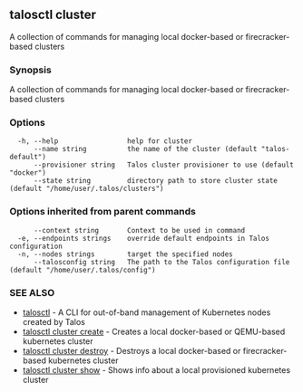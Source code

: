 <!-- markdownlint-disable -->
## talosctl cluster

A collection of commands for managing local docker-based or firecracker-based clusters

### Synopsis

A collection of commands for managing local docker-based or firecracker-based clusters

### Options

```
  -h, --help                 help for cluster
      --name string          the name of the cluster (default "talos-default")
      --provisioner string   Talos cluster provisioner to use (default "docker")
      --state string         directory path to store cluster state (default "/home/user/.talos/clusters")
```

### Options inherited from parent commands

```
      --context string       Context to be used in command
  -e, --endpoints strings    override default endpoints in Talos configuration
  -n, --nodes strings        target the specified nodes
      --talosconfig string   The path to the Talos configuration file (default "/home/user/.talos/config")
```

### SEE ALSO

* [talosctl](talosctl.md)	 - A CLI for out-of-band management of Kubernetes nodes created by Talos
* [talosctl cluster create](talosctl_cluster_create.md)	 - Creates a local docker-based or QEMU-based kubernetes cluster
* [talosctl cluster destroy](talosctl_cluster_destroy.md)	 - Destroys a local docker-based or firecracker-based kubernetes cluster
* [talosctl cluster show](talosctl_cluster_show.md)	 - Shows info about a local provisioned kubernetes cluster

